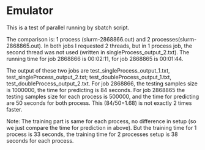 # Emulator
This is a test of parallel running by sbatch script.

The comparison is: 1 process (slurm-2868866.out) and 2 processes(slurm-2868865.out). In both jobs I requested 2 threads, but in 1 process job, the second thread was not used (written in singleProcess_output_2.txt). 
The running time for job 2868866 is 00:02:11, for job 2868865 is 00:01:44.

The output of these two jobs are test_singleProcess_output_1.txt, test_singleProcess_output_2.txt; test_doubleProcess_output_1.txt, test_doubleProcess_output_2.txt. For job 2868866, the testing samples size is 1000000, the time for predicting is 84 seconds. For job 2868865 the testing samples size for each process is 500000, and the time for predicting are 50 seconds for both process. This (84/50=1.68) is not exactly 2 times faster. 

Note: The training part is same for each process, no difference in setup (so we just compare the time for prediction in above). But the training time for 1 process is 33 seconds, the training time for 2 processes setup is 38 seconds for each process.
